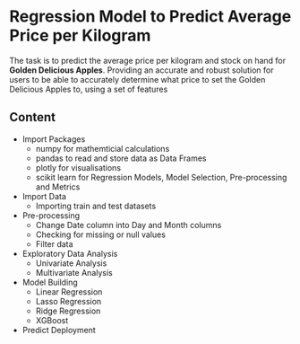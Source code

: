 # Regression Model to Predict Average Price per Kilogram
The task is to predict the average price per kilogram and stock on hand for **Golden Delicious Apples**.
Providing an accurate and robust solution for users to be able to accurately determine what price to set the Golden Delicious Apples to, using a set of features
## Content
- Import Packages
  - numpy for mathemticial calculations
  - pandas to read and store data as Data Frames
  - plotly for visualisations
  - scikit learn for Regression Models, Model Selection, Pre-processing and Metrics
- Import Data
  - Importing train and test datasets
- Pre-processing
  - Change Date column into Day and Month columns
  - Checking for missing or null values
  - Filter data
- Exploratory Data Analysis
  - Univariate Analysis
  - Multivariate Analysis
- Model Building
  - Linear Regression
  - Lasso Regression
  - Ridge Regression
  - XGBoost
 - Predict Deployment
